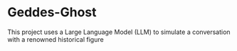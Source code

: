 # Geddes-Ghost
This project uses a Large Language Model (LLM) to simulate a conversation with a renowned historical figure
